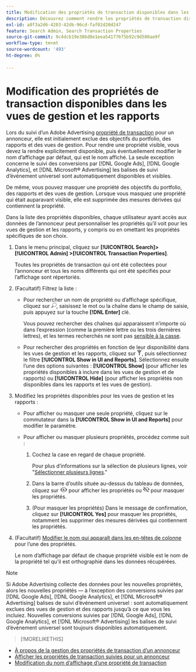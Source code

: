 ```yaml
---
title: Modification des propriétés de transaction disponibles dans les vues de gestion et les rapports
description: Découvrez comment rendre les propriétés de transaction disponibles dans vos rapports et vues de gestion.
exl-id: a8f3a2d6-4203-42db-96cd-faf02d20d247
feature: Search Admin, Search Transaction Properties
source-git-commit: 9c4dcb19e386d8e1eea541776f5b92c9d500ae9f
workflow-type: tm+mt
source-wordcount: '493'
ht-degree: 0%

---
```


# Modification des propriétés de transaction disponibles dans les vues de gestion et les rapports

Lors du suivi d’un Adobe Advertising [propriété de transaction](/help/search-social-commerce/glossary.md#s-t) pour un annonceur, elle est initialement exclue des objectifs du portfolio, des rapports et des vues de gestion. Pour rendre une propriété visible, vous devez la rendre explicitement disponible, puis éventuellement modifier le nom d’affichage par défaut, qui est le nom affiché. La seule exception concerne le suivi des conversions par [!DNL Google Ads], [!DNL Google Analytics], et [!DNL Microsoft® Advertising] les balises de suivi d’événement universel sont automatiquement disponibles et visibles.

De même, vous pouvez masquer une propriété des objectifs du portfolio, des rapports et des vues de gestion. Lorsque vous masquez une propriété qui était auparavant visible, elle est supprimée des mesures dérivées qui contiennent la propriété.

Dans la liste des propriétés disponibles, chaque utilisateur ayant accès aux données de l’annonceur peut personnaliser les propriétés qu’il voit pour les vues de gestion et les rapports, y compris ou en omettant les propriétés spécifiques de son choix.

1. Dans le menu principal, cliquez sur **[!UICONTROL Search]> [!UICONTROL Admin] >[!UICONTROL Transaction Properties]**.

   Toutes les propriétés de transaction qui ont été collectées pour l’annonceur et tous les noms différents qui ont été spécifiés pour l’affichage sont répertoriés.

1. (Facultatif) Filtrez la liste :

   * Pour rechercher un nom de propriété ou d’affichage spécifique, cliquez sur ![Rechercher](/help/search-social-commerce/assets/search.png "Rechercher"), saisissez le mot ou la chaîne dans le champ de saisie, puis appuyez sur la touche **[!DNL Enter]** clé.

     Vous pouvez rechercher des chaînes qui apparaissent n’importe où dans l’expression (comme la première lettre ou les trois dernières lettres), et les termes recherchés ne sont pas [sensible à la casse](/help/search-social-commerce/glossary.md#c-d).

   * Pour rechercher des propriétés en fonction de leur disponibilité dans les vues de gestion et les rapports, cliquez sur ![Filtrer](/help/search-social-commerce/assets/filter.png "Filtrer"), puis sélectionnez le filtre **[!UICONTROL Show in UI and Reports]**. Sélectionnez ensuite l’une des options suivantes : **[!UICONTROL Show]** (pour afficher les propriétés disponibles à inclure dans les vues de gestion et de rapports) ou **[!UICONTROL Hide]** (pour afficher les propriétés non disponibles dans les rapports et les vues de gestion).

1. Modifiez les propriétés disponibles pour les vues de gestion et les rapports :

   * Pour afficher ou masquer une seule propriété, cliquez sur le commutateur dans la **[!UICONTROL Show in UI and Reports]** pour modifier le paramètre.

   * Pour afficher ou masquer plusieurs propriétés, procédez comme suit :

      1. Cochez la case en regard de chaque propriété.

         Pour plus d’informations sur la sélection de plusieurs lignes, voir &quot;[Sélectionner plusieurs lignes](/help/search-social-commerce/common-tasks/navigation-editing-selection/multiple-rows-select.md).&quot;

      1. Dans la barre d’outils située au-dessus du tableau de données, cliquez sur ![Afficher](/help/search-social-commerce/assets/show.png "Afficher") pour afficher les propriétés ou ![Masquer](/help/search-social-commerce/assets/hide.png "Masquer") pour masquer les propriétés.

      1. (Pour masquer les propriétés) Dans le message de confirmation, cliquez sur **[!UICONTROL Yes]** pour masquer les propriétés, notamment les supprimer des mesures dérivées qui contiennent les propriétés.

1. (Facultatif) [Modifier le nom qui apparaît dans les en-têtes de colonne](transaction-property-edit-display-name.md) pour l’une des propriétés.

   Le nom d’affichage par défaut de chaque propriété visible est le nom de la propriété tel qu’il est orthographié dans les données récupérées.

>[!NOTE]
>
>Si Adobe Advertising collecte des données pour les nouvelles propriétés, alors les nouvelles propriétés — à l’exception des conversions suivies par [!DNL Google Ads], [!DNL Google Analytics], et [!DNL Microsoft® Advertising] balises de suivi d’événement universel : sont automatiquement exclues des vues de gestion et des rapports jusqu’à ce que vous les incluiez. Nouvelles conversions suivies par [!DNL Google Ads], [!DNL Google Analytics], et [!DNL Microsoft® Advertising] les balises de suivi d’événement universel sont toujours disponibles automatiquement.

>[!MORELIKETHIS]
>
* [À propos de la gestion des propriétés de transaction d’un annonceur](transaction-property-about.md)
* [Afficher les propriétés de transaction suivies pour un annonceur](transaction-property-view-tracked.md)
* [Modification du nom d’affichage d’une propriété de transaction](transaction-property-edit-display-name.md)

